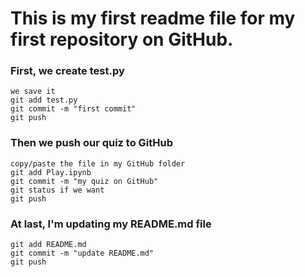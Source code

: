 # This is my first readme file for my first repository on GitHub.

### First, we create test.py
    we save it
    git add test.py
    git commit -m "first commit"
    git push
### Then we push our quiz to GitHub
    copy/paste the file in my GitHub folder
    git add Play.ipynb
    git commit -m "my quiz on GitHub"
    git status if we want
    git push
### At last, I'm updating my README.md file
    git add README.md
    git commit -m "update README.md"
    git push
